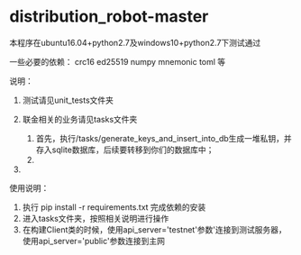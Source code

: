 # distribution_robot-master


本程序在ubuntu16.04+python2.7及windows10+python2.7下测试通过

一些必要的依赖：
crc16 ed25519 numpy mnemonic toml 等

说明：
1. 测试请见unit_tests文件夹

2. 联金相关的业务请见tasks文件夹
    1. 首先，执行/tasks/generate_keys_and_insert_into_db生成一堆私钥，并存入sqlite数据库，后续要转移到你们的数据库中；
    2.

3.


使用说明：
1. 执行 pip install -r requirements.txt 完成依赖的安装
2. 进入tasks文件夹，按照相关说明进行操作
3. 在构建Client类的时候，使用api_server='testnet'参数'连接到测试服务器，使用api_server='public'参数连接到主网